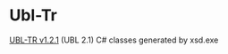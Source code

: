 # Ubl-Tr
 [UBL-TR v1.2.1](https://www.oasis-open.org/committees/sc_home.php?wg_abbrev=ubl-trlsc#en) (UBL 2.1) C# classes generated by xsd.exe


